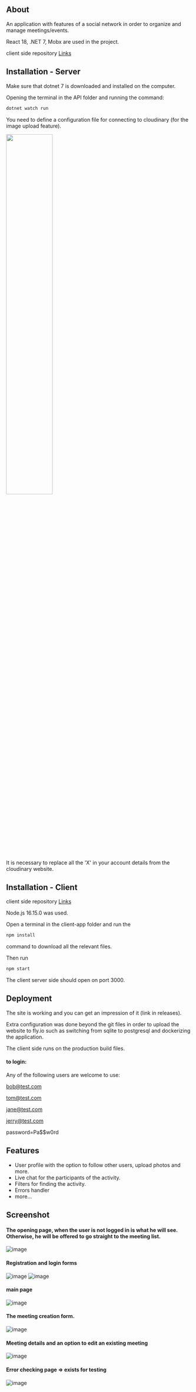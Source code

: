 

## About

An application with features of a social network in order to organize and manage meetings/events.

React 18, .NET 7, Mobx  are used in the project.


client side repository
[Links](https://github.com/eyalItzhak/Event-and-meetup-Client)

## Installation - Server 

Make sure that dotnet 7 is downloaded and installed on the computer.

Opening the terminal in the API folder and running the command:

```bash
dotnet watch run
```

You need to define a configuration file for connecting to cloudinary (for the image upload feature).

<img src=https://user-images.githubusercontent.com/62293316/209008740-d17612f7-e168-4001-aa96-11e535741629.png width=50% height=50%>

It is necessary to replace all the 'X' in your account details from the cloudinary website.


    
## Installation - Client 



client side repository
[Links](https://github.com/eyalItzhak/Event-and-meetup-Client)

Node.js 16.15.0 was used.

Open a terminal in the client-app folder and run the

```bash
npm install
```

command to download all the relevant files.

Then run

```bash
npm start
```


The client server side should open on port 3000.
## Deployment

The site is working and you can get an impression of it (link in releases).

Extra configuration was done beyond the git files in order to upload the website to fly.io such as switching from sqlite to postgresql and dockerizing the application.

The client side runs on the production build files.


#### to login:

Any of the following users are welcome to use:

bob@test.com

tom@test.com

jane@test.com

jerry@test.com

password=Pa$$w0rd



## Features

- User profile with the option to follow other users, upload photos and more.
- Live chat for the participants of the activity.
- Filters for finding the activity.
- Errors handler
- more...


## Screenshot
#### The opening page, when the user is not logged in is what he will see. Otherwise, he will be offered to go straight to the meeting list.

![image](https://user-images.githubusercontent.com/62293316/204667492-4e2020fe-f76b-436b-8a3b-1cf53f7ca973.png)

#### Registration and login forms

![image](https://user-images.githubusercontent.com/62293316/204667575-3a825774-8c9b-4b4e-84cc-bc14f78c04c1.png)
![image](https://user-images.githubusercontent.com/62293316/204667986-fa95bdea-8880-4a3e-8ce4-86a7e25cde5f.png)



#### main page
![image](https://user-images.githubusercontent.com/62293316/208905863-4d54e072-3c8f-4a2d-a3e8-06b6b39be958.png)

#### The meeting creation form.

![image](https://user-images.githubusercontent.com/62293316/208906517-7adbc86a-cbc2-4408-95b7-96a393f26ca5.png)

#### Meeting details and an option to edit an existing meeting

![image](https://user-images.githubusercontent.com/62293316/208906706-c3368ec1-964a-473f-bbce-8c217e5f88ab.png)

#### Error checking page => exists for testing

![image](https://user-images.githubusercontent.com/62293316/204668270-23106a0a-d29d-4e15-ae82-9d0f27a4fb28.png)








